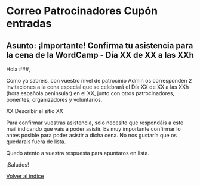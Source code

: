 # Correo Patrocinadores Cupón entradas

## Asunto: ¡Importante! Confirma tu asistencia para la cena de la WordCamp - Día XX de XX a las XXh

Hola ###,

Como ya sabréis, con vuestro nivel de patrocinio Admin os corresponden 2 invitaciones a la cena especial que se celebrará el Día XX de XX a las XXh (hora española peninsular) en el XX, junto con otros patrocinadores, ponentes, organizadores y voluntarios.

XX Describir el sitio XX

Para confirmar vuestras asistencia, solo necesito que respondáis a este mail indicando que vais a poder asistir. Es muy importante confirmar lo antes posible para poder asistir a dicha cena. No nos gustaría que os quedarais fuera de lista.

Quedo atento a vuestra respuesta para apuntaros en lista. 

¡Saludos!


[Volver al índice](../README.md)